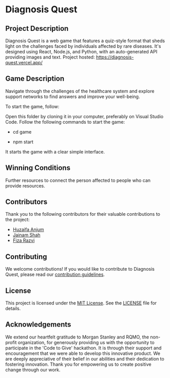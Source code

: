 # Diagnosis Quest #

## Project Description ##
Diagnosis Quest is a web game that features a quiz-style format that sheds light on the challenges faced by individuals affected by rare diseases. It's designed using React, Node.js, and Python, with an auto-generated API providing images and text.
Project hosted: https://diagnosis-quest.vercel.app/ 

## Game Description ##
Navigate through the challenges of the healthcare system and explore support networks to find answers and improve your well-being.

To start the game, follow:

Open this folder by cloning it in your computer, preferably on Visual Studio Code. 
Follow the following commands to start the game:
 - cd game

 - npm start

It starts the game with a clear simple interface. 

## Winning Conditions ##
Further resources to connect the person affected to people who can provide resources.

## Contributors

Thank you to the following contributors for their valuable contributions to the project:

- [Huzaifa Anjum](https://github.com/huzaifafcrit)
- [Jainam Shah](https://github.com/jainammshah12)
- [Fiza Razvi](https://github.com/fizarazvi)


## Contributing

We welcome contributions! If you would like to contribute to Diagnosis Quest, please read our [contribution guidelines](CONTRIBUTING.md).

## License

This project is licensed under the [MIT License](LICENSE). See the [LICENSE](LICENSE) file for details.

## Acknowledgements

We extend our heartfelt gratitude to Morgan Stanley and RQMO, the non-profit organization, for generously providing us with the opportunity to participate in the 'Code to Give' hackathon. It is through their support and encouragement that we were able to develop this innovative product. We are deeply appreciative of their belief in our abilities and their dedication to fostering innovation. Thank you for empowering us to create positive change through our work.
